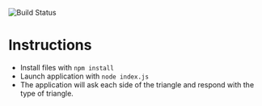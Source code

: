 ![Build Status](https://travis-ci.org/mattferderer/triangles.svg?branch=master)

# Instructions

* Install files with `npm install`
* Launch application with `node index.js`
* The application will ask each side of the triangle and respond with the type of triangle.